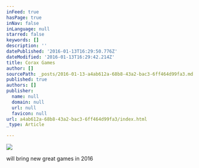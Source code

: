 ```yaml
---
inFeed: true
hasPage: true
inNav: false
inLanguage: null
starred: false
keywords: []
description: ''
datePublished: '2016-01-13T16:29:50.776Z'
dateModified: '2016-01-13T16:29:42.214Z'
title: Corax Games
author: []
sourcePath: _posts/2016-01-13-a4ab612a-68b8-43a2-bac3-6ff464d99fa3.md
published: true
authors: []
publisher:
  name: null
  domain: null
  url: null
  favicon: null
url: a4ab612a-68b8-43a2-bac3-6ff464d99fa3/index.html
_type: Article

---
```

![](https://s3-us-west-2.amazonaws.com/the-grid-img/p/0ccd441a06c8798431072f25e2004a9e43dc3ce5.jpg)

will bring new great games in 2016